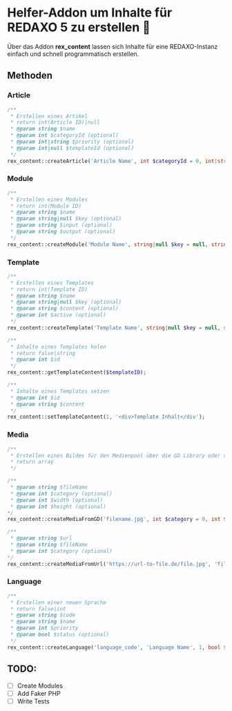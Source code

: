 # Helfer-Addon um Inhalte für REDAXO 5 zu erstellen :construction:

Über das Addon __rex_content__ lassen sich Inhalte für eine REDAXO-Instanz einfach und schnell programmatisch erstellen. 

## Methoden

### Article

```php
/**
 * Erstellen eines Artikel
 * return int(Article ID)|null 
 * @param string $name
 * @param int $categoryId (optional)
 * @param int|string $priority (optional)
 * @param int|null $templateId (optional)
 */
rex_content::createArticle('Article Name', int $categoryId = 0, int|string $priority = -1, int|null $templateId = null);
```

### Module

```php
/**
 * Erstellen eines Modules
 * return int(Module ID)
 * @param string $name
 * @param string|null $key (optional)
 * @param string $input (optional)
 * @param string $output (optional)
 */
rex_content::createModule('Module Name', string|null $key = null, string $input = '', string $output = '');
```

### Template

```php
/**
 * Erstellen eines Templates
 * return int(Template ID)
 * @param string $name
 * @param string|null $key (optional)
 * @param string $content (optional)
 * @param int $active (optional)
 */
rex_content::createTemplate('Template Name', string|null $key = null, string $content = '', int $active = 1);

/**
 * Inhalte eines Templates holen
 * return false|string
 * @param int $id
 */
rex_content::getTemplateContent($templateID);

/**
 * Inhalte eines Templates setzen
 * @param int $id
 * @param string $content
 */
rex_content::setTemplateContent(1, '<div>Template Inhalt</div');
```

### Media

```php
/**
 * Erstellen eines Bildes für den Medienpool über die GD Library oder von einer URL
 * return array
 */

/**
 * @param string $fileName
 * @param int $category (optional)
 * @param int $width (optional)
 * @param int $height (optional)
*/
rex_content::createMediaFromGD('filename.jpg', int $category = 0, int $width = 500, int $height = 500);

/**
 * @param string $url
 * @param string $fileName
 * @param int $category (optional)
*/
rex_content::createMediaFromUrl('https://url-to-file.de/file.jpg', 'filename.jpg', int $category = 0);
```

### Language

```php
/**
 * Erstellen einer neuen Sprache
 * return false|int
 * @param string $code
 * @param string $name
 * @param int $priority
 * @param bool $status (optional)
 */
rex_content::createLanguage('language_code', 'Language Name', 1, bool $status = false);
```

## TODO:

- [ ] Create Modules
- [ ] Add Faker PHP
- [ ] Write Tests
